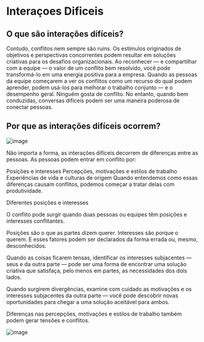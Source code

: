 # Interaçoes Dificeis


## O que são interações difíceis?
Contudo, conflitos nem sempre são ruins. Os estímulos originados de objetivos e perspectivas concorrentes podem resultar em soluções criativas para os desafios organizacionais. Ao reconhecer — e compartilhar com a equipe — o valor de um conflito bem resolvido, você pode transformá-lo em uma energia positiva para a empresa. Quando as pessoas da equipe começarem a ver os conflitos como um recurso do qual podem aprender, podem usá-los para melhorar o trabalho conjunto — e o desempenho geral. 
Ninguém gosta de conflito. No entanto, quando bem conduzidas, conversas difíceis podem ser uma maneira poderosa de conectar pessoas.

## Por que as interações difíceis ocorrem?

![image](https://user-images.githubusercontent.com/52088444/187989858-22eceebb-f178-40ba-913e-a7ece09b3408.png)

Não importa a forma, as interações difíceis decorrem de diferenças entre as pessoas. As pessoas podem entrar em conflito por:

Posições e interesses
Percepções, motivações e estilos de trabalho
Experiências de vida e culturas de origem
Quando entendemos como essas diferenças causam conflitos, podemos começar a tratar delas com produtividade.

Diferentes posições e interesses

O conflito pode surgir quando duas pessoas ou equipes têm posições e interesses conflitantes.

​​Posições são o que as partes dizem querer.
Interesses são porque o querem. E esses fatores podem ser declarados da forma errada ou, mesmo, desconhecidos.

Quando as coisas ficarem tensas, identificar os interesses subjacentes — seus e da outra parte — pode ser uma forma de encontrar uma solução criativa que satisfaça, pelo menos em partes, as necessidades dos dois lados.

Quando surgirem divergências, examine com cuidado as motivações e os interesses subjacentes da outra parte — você pode descobrir novas oportunidades para chegar a uma solução aceitável para ambos.

Diferenças nas percepções, motivações e estilos de trabalho também podem gerar tensões e conflitos.

![image](https://user-images.githubusercontent.com/52088444/187990971-9bec90dd-6a12-45fb-9bb2-006ca695ad23.png)
